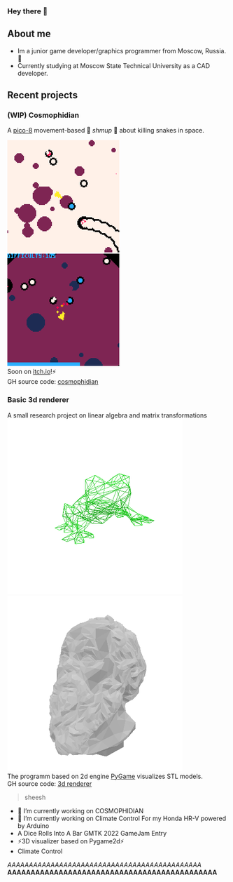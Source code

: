 ### Hey there 👋
## About me 

- Im a junior game developer/graphics programmer from Moscow, Russia. 🌱
- Currently studying at Moscow State Technical University as a CAD developer.

## Recent projects
### (WIP) Cosmophidian

A [pico-8](https://www.lexaloffle.com/pico-8.php) movement-based 👾 *shmup* 👾 about killing snakes in space.

![Alt Text](cosmophidian_0.gif) ![Alt Text](cosmophidian_1.gif)\
Soon on [itch.io](https://itch.io/)!⚡\
GH source code: [cosmophidian](https://github.com/nerisuyu/cosmophidian)
### Basic 3d renderer
A small research project on linear algebra and matrix transformations\
![Alt Text](frogfilling.gif) ![Alt Text](socratus.gif)\
The programm based on 2d engine [PyGame](https://www.pygame.org/) visualizes STL models.\
GH source code: [3d renderer](https://github.com/nerisuyu/pygame_3d_engine)
> sheesh
- 🔭 I’m currently working on COSMOPHIDIAN
- 🔭 I’m currently working on Climate Control For my Honda HR-V powered by Arduino 
- A Dice Rolls Into A Bar GMTK 2022 GameJam Entry
- ⚡3D visualizer based on Pygame2d⚡
- Climate Control 


*AAAAAAAAAAAAAAAAAAAAAAAAAAAAAAAAAAAAAAAAAAAAA*
**AAAAAAAAAAAAAAAAAAAAAAAAAAAAAAAAAAAAAAAAAAAAA**
<!--
**nerisuyu/nerisuyu** is a ✨ _special_ ✨ repository because its `README.md` (this file) appears on your GitHub profile.

Here are some ideas to get you started:



- 🔭 I’m currently working on ...
- 🌱 I’m currently learning ...
- 👯 I’m looking to collaborate on ...
- 🤔 I’m looking for help with ...
- 💬 Ask me about ...
- 📫 How to reach me: ...
- 😄 Pronouns: ...
- ⚡ Fun fact: ...
-->
